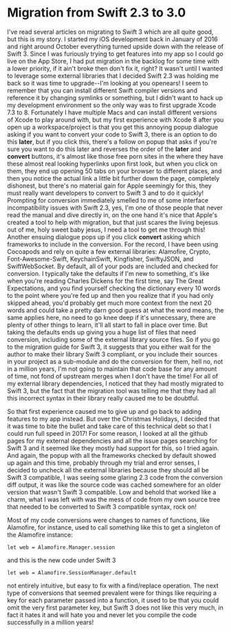 # Migration from Swift 2.3 to 3.0

I've read several articles on migrating to Swift 3 which are all quite good, but this is my story.  I started my iOS development back in January of 2016 and right around October everything turned upside down with the release of Swift 3.  Since I was furiously trying to get features into my app so I could go live on the App Store, I had put migration in the backlog for some time with a lower priority, if it ain't broke then don't fix it, right?  It wasn't until I wanted to leverage some external libraries that I decided Swift 2.3 was holding me back so it was time to upgrade--I'm looking at you openears!  I seem to remember that you can install different Swift compiler versions and reference it by changing symlinks or something, but I didn't want to hack up my development environment so the only way was to first upgrade Xcode 7.3 to 8.  Fortunately I have multiple Macs and can install different versions of Xcode to play around with, but my first experience with Xcode 8 after you open up a workspace/project is that you get this annoying popup dialogue asking if you want to convert your code to Swift 3, there is an option to do this **later**, but if you click this, there's a follow on popup that asks if you're sure you want to do this later and reverses the order of the **later** and **convert** buttons, it's almost like those free porn sites in the where they have these almost real looking hyperlinks upon first look, but when you click on them, they end up opening 50 tabs on your browser to different places, and then you notice the actual link a little bit further down the page, completely dishonest, but there's no material gain for Apple seemingly for this, they must really want developers to convert to Swift 3 and to do it quickly!  Prompting for conversion immediately smelled to me of some interface incompatibility issues with Swift 2.3, yes, I'm one of those people that never read the manual and dive directly in, on the one hand it's nice that Apple's created a tool to help with migration, but that just scares the living bejesus out of me, holy sweet baby jesus, I need a tool to get me through this!  Another ensuing dialogue pops up if you click **convert** asking which frameworks to include in the conversion.  For the record, I have been using Cocoapods and rely on quite a few external libraries:  Alamofire, Crypto, Font-Awesome-Swift, KeychainSwift, Kingfisher, SwiftyJSON, and SwiftWebSocket.  By default, all of your pods are included and checked for conversion.  I typically take the defaults if I'm new to something, it's like when you're reading Charles Dickens for the first time, say The Great Expectations, and you find yourself checking the dictionary every 10 words to the point where you're fed up and then you realize that if you had only skipped ahead, you'd probably get much more context from the next 20 words and could take a pretty darn good guess at what the word means, the same applies here, no need to go knee deep if it's unnecessary, there are plenty of other things to learn, it'll all start to fall in place over time.  But taking the defaults ends up giving you a huge list of files that need conversion, including some of the external library source files.  So if you go to the migration guide for Swift 3, it suggests that you either wait for the author to make their library Swift 3 compliant, or you include their sources in your project as a sub-module and do the conversion for them, hell no, not in a million years, I'm not going to maintain that code base for any amount of time, not fond of upstream merges when I don't have the time!  For all of my external library dependencies, I noticed that they had mostly migrated to Swift 3, but the fact that the migration tool was telling me that they had all this incorrect syntax in their library really caused me to be doubtful.

So that first experience caused me to give up and go back to adding features to my app instead.  But over the Christmas Holidays, I decided that it was time to bite the bullet and take care of this technical debt so that I could run full speed in 2017!  For some reason, I looked at all the github pages for my external dependencies and all the issue pages searching for Swift 3 and it seemed like they mostly had support for this, so I tried again.  And again, the popup with all the frameworks checked by default showed up again and this time, probably through my trial and error senses, I decided to uncheck all the external libraries because they should all be Swift 3 compatible, I was seeing some glaring 2.3 code from the conversion diff output, it was like the source code was cached somewhere for an older version that wasn't Swift 3 compatible.  Low and behold that worked like a charm, what I was left with was the mess of code from my own source tree that needed to be converted to Swift 3 compatible syntax, rock on!

Most of my code conversions were changes to names of functions, like Alamofire, for instance, used to call something like this to get a singleton of the Alamofire instance:

`let web = Alamofire.Manager.session`

and this is the new code under Swift 3

`let web = Alamofire.SessionManager.default`

not entirely intuitive, but easy to fix with a find/replace operation.  The next type of conversions that seemed prevalent were for things like requiring a key for each parameter passed into a function, it used to be that you could omit the very first parameter key, but Swift 3 does not like this very much, in fact it hates it and will hate you and never let you compile the code successfully in a million years!

